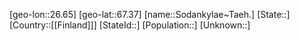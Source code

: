 ﻿---
location: [67.37,26.65]
type: City
tags:
- geo/City


SpocWebEntityId: 34337
isDeleted: false
confidential: public

---
[geo-lon::26.65]
[geo-lat::67.37]
[name::Sodankylae~Taeh.]
[State::]
[Country::[[Finland]]]
[StateId::]
[Population::]
[Unknown::]

